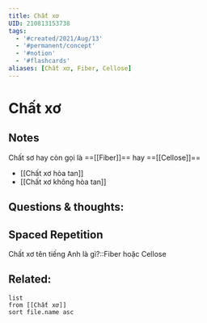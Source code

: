 ```yaml
---
title: Chất xơ
UID: 210813153738
tags:
  - '#created/2021/Aug/13'
  - '#permanent/concept'
  - '#notion'
  - '#flashcards'
aliases: [Chất xơ, Fiber, Cellose]
---
```

# Chất xơ

## Notes
Chất sơ hay còn gọi là ==[[Fiber]]== hay ==[[Cellose]]==
- [[Chất xơ hòa tan]]
- [[Chất xơ không hòa tan]]
<!--SR:!2021-08-21,2,230!2021-08-21,2,230-->

## Questions & thoughts:


## Spaced Repetition
Chất xơ tên tiếng Anh là gì?::Fiber hoặc Cellose
<!--SR:!2021-08-21,2,230-->

## Related:
```dataview
list
from [[Chất xơ]]
sort file.name asc
```


